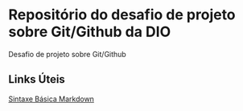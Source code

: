 # Repositório do desafio de projeto sobre Git/Github da DIO 
Desafio de projeto sobre Git/Github

## Links Úteis
[Sintaxe Básica Markdown](https://www.markdownguide.org/basic-syntax/)
